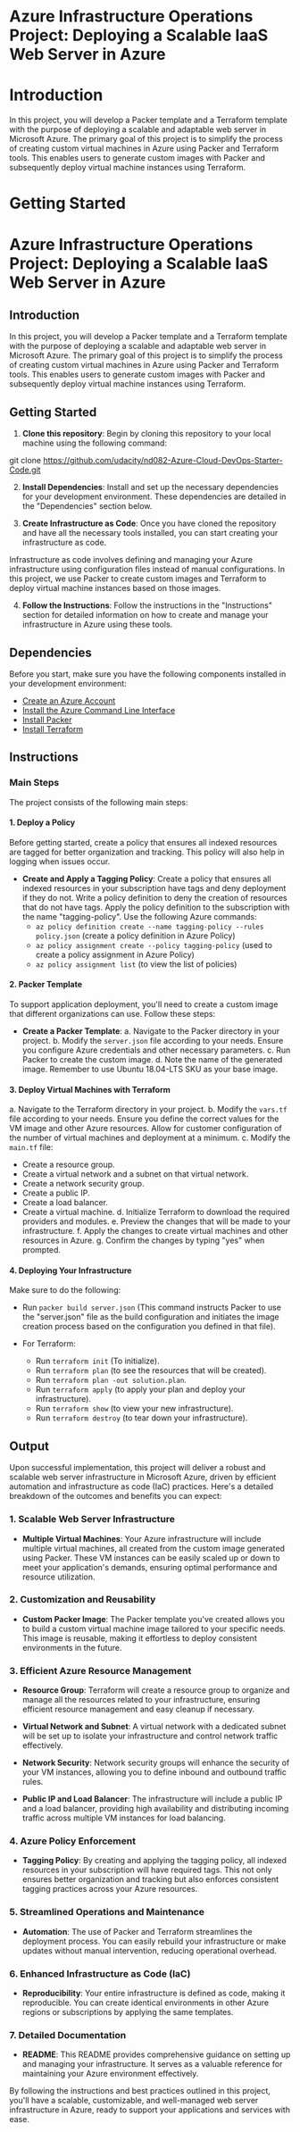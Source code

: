 # Azure Infrastructure Operations Project: Deploying a Scalable IaaS Web Server in Azure

# Introduction
In this project, you will develop a Packer template and a Terraform template with the purpose of deploying a scalable and adaptable web server in Microsoft Azure. The primary goal of this project is to simplify the process of creating custom virtual machines in Azure using Packer and Terraform tools. This enables users to generate custom images with Packer and subsequently deploy virtual machine instances using Terraform.

# Getting Started
# Azure Infrastructure Operations Project: Deploying a Scalable IaaS Web Server in Azure

## Introduction
In this project, you will develop a Packer template and a Terraform template with the purpose of deploying a scalable and adaptable web server in Microsoft Azure. The primary goal of this project is to simplify the process of creating custom virtual machines in Azure using Packer and Terraform tools. This enables users to generate custom images with Packer and subsequently deploy virtual machine instances using Terraform.

## Getting Started
1. **Clone this repository**: Begin by cloning this repository to your local machine using the following command:

git clone https://github.com/udacity/nd082-Azure-Cloud-DevOps-Starter-Code.git


2. **Install Dependencies**: Install and set up the necessary dependencies for your development environment. These dependencies are detailed in the "Dependencies" section below.

3. **Create Infrastructure as Code**: Once you have cloned the repository and have all the necessary tools installed, you can start creating your infrastructure as code.

Infrastructure as code involves defining and managing your Azure infrastructure using configuration files instead of manual configurations. In this project, we use Packer to create custom images and Terraform to deploy virtual machine instances based on those images.

4. **Follow the Instructions**: Follow the instructions in the "Instructions" section for detailed information on how to create and manage your infrastructure in Azure using these tools.

## Dependencies
Before you start, make sure you have the following components installed in your development environment:

- [Create an Azure Account](https://portal.azure.com)
- [Install the Azure Command Line Interface](https://docs.microsoft.com/en-us/cli/azure/install-azure-cli?view=azure-cli-latest)
- [Install Packer](https://www.packer.io/downloads)
- [Install Terraform](https://www.terraform.io/downloads.html)

## Instructions
### Main Steps
The project consists of the following main steps:

#### 1. Deploy a Policy
Before getting started, create a policy that ensures all indexed resources are tagged for better organization and tracking. This policy will also help in logging when issues occur.

- **Create and Apply a Tagging Policy**: Create a policy that ensures all indexed resources in your subscription have tags and deny deployment if they do not. Write a policy definition to deny the creation of resources that do not have tags. Apply the policy definition to the subscription with the name "tagging-policy". Use the following Azure commands:
  - `az policy definition create --name tagging-policy --rules policy.json` (create a policy definition in Azure Policy)
  - `az policy assignment create --policy tagging-policy` (used to create a policy assignment in Azure Policy)
  - `az policy assignment list` (to view the list of policies)

#### 2. Packer Template
To support application deployment, you'll need to create a custom image that different organizations can use. Follow these steps:

- **Create a Packer Template**:
  a. Navigate to the Packer directory in your project.
  b. Modify the `server.json` file according to your needs. Ensure you configure Azure credentials and other necessary parameters.
  c. Run Packer to create the custom image.
  d. Note the name of the generated image. Remember to use Ubuntu 18.04-LTS SKU as your base image.

#### 3. Deploy Virtual Machines with Terraform
a. Navigate to the Terraform directory in your project.
b. Modify the `vars.tf` file according to your needs. Ensure you define the correct values for the VM image and other Azure resources. Allow for customer configuration of the number of virtual machines and deployment at a minimum.
c. Modify the `main.tf` file:
   - Create a resource group.
   - Create a virtual network and a subnet on that virtual network.
   - Create a network security group.
   - Create a public IP.
   - Create a load balancer.
   - Create a virtual machine.
d. Initialize Terraform to download the required providers and modules.
e. Preview the changes that will be made to your infrastructure.
f. Apply the changes to create virtual machines and other resources in Azure.
g. Confirm the changes by typing "yes" when prompted.

#### 4. Deploying Your Infrastructure
Make sure to do the following:
- Run `packer build server.json` (This command instructs Packer to use the "server.json" file as the build configuration and initiates the image creation process based on the configuration you defined in that file).

- For Terraform:
  - Run `terraform init` (To initialize).
  - Run `terraform plan` (to see the resources that will be created).
  - Run `terraform plan -out solution.plan`.
  - Run `terraform apply` (to apply your plan and deploy your infrastructure).
  - Run `terraform show` (to view your new infrastructure).
  - Run `terraform destroy` (to tear down your infrastructure).


## Output

Upon successful implementation, this project will deliver a robust and scalable web server infrastructure in Microsoft Azure, driven by efficient automation and infrastructure as code (IaC) practices. Here's a detailed breakdown of the outcomes and benefits you can expect:

### 1. Scalable Web Server Infrastructure
   - **Multiple Virtual Machines**: Your Azure infrastructure will include multiple virtual machines, all created from the custom image generated using Packer. These VM instances can be easily scaled up or down to meet your application's demands, ensuring optimal performance and resource utilization.

### 2. Customization and Reusability
   - **Custom Packer Image**: The Packer template you've created allows you to build a custom virtual machine image tailored to your specific needs. This image is reusable, making it effortless to deploy consistent environments in the future.

### 3. Efficient Azure Resource Management
   - **Resource Group**: Terraform will create a resource group to organize and manage all the resources related to your infrastructure, ensuring efficient resource management and easy cleanup if necessary.

   - **Virtual Network and Subnet**: A virtual network with a dedicated subnet will be set up to isolate your infrastructure and control network traffic effectively.

   - **Network Security**: Network security groups will enhance the security of your VM instances, allowing you to define inbound and outbound traffic rules.

   - **Public IP and Load Balancer**: The infrastructure will include a public IP and a load balancer, providing high availability and distributing incoming traffic across multiple VM instances for load balancing.

### 4. Azure Policy Enforcement
   - **Tagging Policy**: By creating and applying the tagging policy, all indexed resources in your subscription will have required tags. This not only ensures better organization and tracking but also enforces consistent tagging practices across your Azure resources.

### 5. Streamlined Operations and Maintenance
   - **Automation**: The use of Packer and Terraform streamlines the deployment process. You can easily rebuild your infrastructure or make updates without manual intervention, reducing operational overhead.

### 6. Enhanced Infrastructure as Code (IaC)
   - **Reproducibility**: Your entire infrastructure is defined as code, making it reproducible. You can create identical environments in other Azure regions or subscriptions by applying the same templates.

### 7. Detailed Documentation
   - **README**: This README provides comprehensive guidance on setting up and managing your infrastructure. It serves as a valuable reference for maintaining your Azure environment effectively.

By following the instructions and best practices outlined in this project, you'll have a scalable, customizable, and well-managed web server infrastructure in Azure, ready to support your applications and services with ease.

